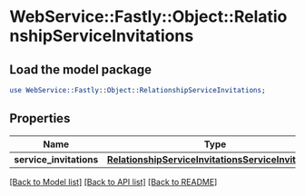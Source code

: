# WebService::Fastly::Object::RelationshipServiceInvitations

## Load the model package
```perl
use WebService::Fastly::Object::RelationshipServiceInvitations;
```

## Properties
Name | Type | Description | Notes
------------ | ------------- | ------------- | -------------
**service_invitations** | [**RelationshipServiceInvitationsServiceInvitations**](RelationshipServiceInvitationsServiceInvitations.md) |  | [optional] 

[[Back to Model list]](../README.md#documentation-for-models) [[Back to API list]](../README.md#documentation-for-api-endpoints) [[Back to README]](../README.md)


